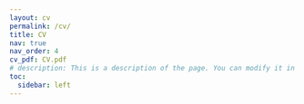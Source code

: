 ```yaml
---
layout: cv
permalink: /cv/
title: CV
nav: true
nav_order: 4
cv_pdf: CV.pdf
# description: This is a description of the page. You can modify it in '_pages/cv.md'. You can also change or remove the top pdf download button.
toc:
  sidebar: left
---
```

